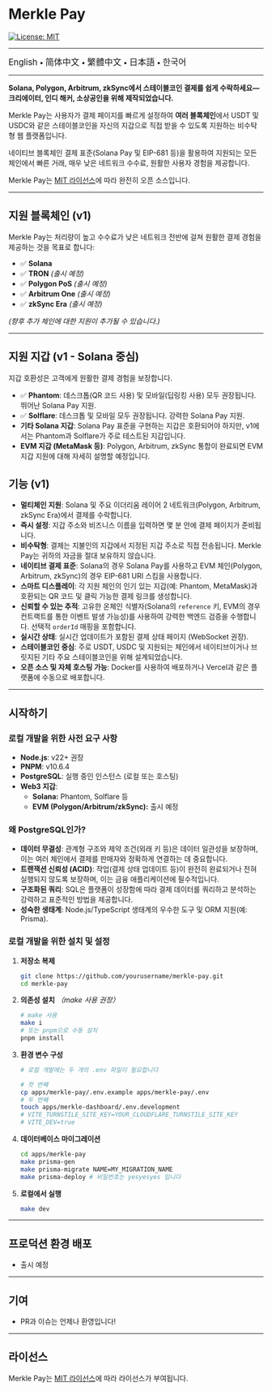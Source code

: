 # Merkle Pay

[![License: MIT](https://img.shields.io/badge/License-MIT-yellow.svg)](LICENSE)

---

<a href="README.md" style="text-decoration: none;"><span style="font-size: larger;">English</span></a> <span> • </span>
<a href="README_zh-CN.md" style="text-decoration: none;"><span style="font-size: larger;">简体中文</span></a> <span> • </span>
<a href="README_zh-TW.md" style="text-decoration: none;"><span style="font-size: larger;">繁體中文</span></a> <span> • </span>
<a href="README_jp.md" style="text-decoration: none;"><span style="font-size: larger;">日本語</span></a><span> • </span>
<a href="README_kr.md" style="text-decoration: none;"><span style="font-size: larger;">한국어</span></a>

---

**Solana, Polygon, Arbitrum, zkSync에서 스테이블코인 결제를 쉽게 수락하세요—크리에이터, 인디 해커, 소상공인을 위해 제작되었습니다.**

Merkle Pay는 사용자가 결제 페이지를 빠르게 설정하여 **여러 블록체인**에서 USDT 및 USDC와 같은 스테이블코인을 자신의 지갑으로 직접 받을 수 있도록 지원하는 비수탁형 웹 플랫폼입니다.

네이티브 블록체인 결제 표준(Solana Pay 및 EIP-681 등)을 활용하여 지원되는 모든 체인에서 빠른 거래, 매우 낮은 네트워크 수수료, 원활한 사용자 경험을 제공합니다.

Merkle Pay는 [MIT 라이선스](LICENSE)에 따라 완전히 오픈 소스입니다.

---

## 지원 블록체인 (v1)

Merkle Pay는 처리량이 높고 수수료가 낮은 네트워크 전반에 걸쳐 원활한 결제 경험을 제공하는 것을 목표로 합니다:

- ✅ **Solana**
- ✅ **TRON** _(출시 예정)_
- ✅ **Polygon PoS** _(출시 예정)_
- ✅ **Arbitrum One** _(출시 예정)_
- ✅ **zkSync Era** _(출시 예정)_

_(향후 추가 체인에 대한 지원이 추가될 수 있습니다.)_

---

## 지원 지갑 (v1 - Solana 중심)

지갑 호환성은 고객에게 원활한 결제 경험을 보장합니다.

- ✅ **Phantom**: 데스크톱(QR 코드 사용) 및 모바일(딥링킹 사용) 모두 권장됩니다. 뛰어난 Solana Pay 지원.
- ✅ **Solflare**: 데스크톱 및 모바일 모두 권장됩니다. 강력한 Solana Pay 지원.
- **기타 Solana 지갑**: Solana Pay 표준을 구현하는 지갑은 호환되어야 하지만, v1에서는 Phantom과 Solflare가 주로 테스트된 지갑입니다.
- **EVM 지갑 (MetaMask 등)**: Polygon, Arbitrum, zkSync 통합이 완료되면 EVM 지갑 지원에 대해 자세히 설명할 예정입니다.

## 기능 (v1)

- **멀티체인 지원**: Solana 및 주요 이더리움 레이어 2 네트워크(Polygon, Arbitrum, zkSync Era)에서 결제를 수락합니다.
- **즉시 설정**: 지갑 주소와 비즈니스 이름을 입력하면 몇 분 안에 결제 페이지가 준비됩니다.
- **비수탁형**: 결제는 지불인의 지갑에서 지정된 지갑 주소로 직접 전송됩니다. Merkle Pay는 귀하의 자금을 절대 보유하지 않습니다.
- **네이티브 결제 표준**: Solana의 경우 Solana Pay를 사용하고 EVM 체인(Polygon, Arbitrum, zkSync)의 경우 EIP-681 URI 스킴을 사용합니다.
- **스마트 디스플레이**: 각 지원 체인의 인기 있는 지갑(예: Phantom, MetaMask)과 호환되는 QR 코드 및 클릭 가능한 결제 링크를 생성합니다.
- **신뢰할 수 있는 추적**: 고유한 온체인 식별자(Solana의 `reference` 키, EVM의 경우 컨트랙트를 통한 이벤트 발생 가능성)를 사용하여 강력한 백엔드 검증을 수행합니다. 선택적 `orderId` 매핑을 포함합니다.
- **실시간 상태**: 실시간 업데이트가 포함된 결제 상태 페이지 (WebSocket 권장).
- **스테이블코인 중심**: 주로 USDT, USDC 및 지원되는 체인에서 네이티브이거나 브릿지된 기타 주요 스테이블코인을 위해 설계되었습니다.
- **오픈 소스 및 자체 호스팅 가능**: Docker를 사용하여 배포하거나 Vercel과 같은 플랫폼에 수동으로 배포합니다.

---

## 시작하기

### 로컬 개발을 위한 사전 요구 사항

- **Node.js**: v22+ 권장
- **PNPM**: v10.6.4
- **PostgreSQL**: 실행 중인 인스턴스 (로컬 또는 호스팅)
- **Web3 지갑**:
  - **Solana:** Phantom, Solflare 등
  - **EVM (Polygon/Arbitrum/zkSync):** 출시 예정

### 왜 PostgreSQL인가?

- **데이터 무결성**: 관계형 구조와 제약 조건(외래 키 등)은 데이터 일관성을 보장하며, 이는 여러 체인에서 결제를 판매자와 정확하게 연결하는 데 중요합니다.
- **트랜잭션 신뢰성 (ACID)**: 작업(결제 상태 업데이트 등)이 완전히 완료되거나 전혀 실행되지 않도록 보장하며, 이는 금융 애플리케이션에 필수적입니다.
- **구조화된 쿼리**: SQL은 플랫폼이 성장함에 따라 결제 데이터를 쿼리하고 분석하는 강력하고 표준적인 방법을 제공합니다.
- **성숙한 생태계**: Node.js/TypeScript 생태계의 우수한 도구 및 ORM 지원(예: Prisma).

### 로컬 개발을 위한 설치 및 설정

1.  **저장소 복제**

    ```bash
    git clone https://github.com/yourusername/merkle-pay.git
    cd merkle-pay
    ```

2.  **의존성 설치**
    _（make 사용 권장）_

    ```bash
    # make 사용
    make i
    # 또는 pnpm으로 수동 설치
    pnpm install
    ```

3.  **환경 변수 구성**

    ```bash
    # 로컬 개발에는 두 개의 .env 파일이 필요합니다

    # 첫 번째
    cp apps/merkle-pay/.env.example apps/merkle-pay/.env
    # 두 번째
    touch apps/merkle-dashboard/.env.development
    # VITE_TURNSTILE_SITE_KEY=YOUR_CLOUDFLARE_TURNSTILE_SITE_KEY
    # VITE_DEV=true
    ```

4.  **데이터베이스 마이그레이션**

    ```bash
    cd apps/merkle-pay
    make prisma-gen
    make prisma-migrate NAME=MY_MIGRATION_NAME
    make prisma-deploy # 비밀번호는 yesyesyes 입니다
    ```

5.  **로컬에서 실행**
    ```bash
    make dev
    ```

---

## 프로덕션 환경 배포

- 출시 예정

---

## 기여

- PR과 이슈는 언제나 환영입니다!

---

## 라이선스

Merkle Pay는 [MIT 라이선스](LICENSE)에 따라 라이선스가 부여됩니다.
